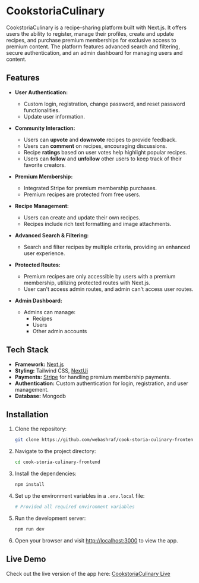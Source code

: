 # CookstoriaCulinary

CookstoriaCulinary is a recipe-sharing platform built with Next.js. It offers users the ability to register, manage their profiles, create and update recipes, and purchase premium memberships for exclusive access to premium content. The platform features advanced search and filtering, secure authentication, and an admin dashboard for managing users and content.

## Features

- **User Authentication:**

  - Custom login, registration, change password, and reset password functionalities.
  - Update user information.

- **Community Interaction:**

  - Users can **upvote** and **downvote** recipes to provide feedback.
  - Users can **comment** on recipes, encouraging discussions.
  - Recipe **ratings** based on user votes help highlight popular recipes.
  - Users can **follow** and **unfollow** other users to keep track of their favorite creators.

- **Premium Membership:**

  - Integrated Stripe for premium membership purchases.
  - Premium recipes are protected from free users.

- **Recipe Management:**

  - Users can create and update their own recipes.
  - Recipes include rich text formatting and image attachments.

- **Advanced Search & Filtering:**

  - Search and filter recipes by multiple criteria, providing an enhanced user experience.

- **Protected Routes:**

  - Premium recipes are only accessible by users with a premium membership, utilizing protected routes with Next.js.
  - User can't access admin routes, and admin can't access user routes.

- **Admin Dashboard:**
  - Admins can manage:
    - Recipes
    - Users
    - Other admin accounts

## Tech Stack

- **Framework:** [Next.js](https://nextjs.org/)
- **Styling:** Tailwind CSS, [NextUi](https://nextui.org/)
- **Payments:** [Stripe](https://stripe.com/) for handling premium membership payments.
- **Authentication:** Custom authentication for login, registration, and user management.
- **Database:** Mongodb

## Installation

1. Clone the repository:

   ```bash
   git clone https://github.com/webashraf/cook-storia-culinary-frontend
   ```

2. Navigate to the project directory:

   ```bash
   cd cook-storia-culinary-frontend
   ```

3. Install the dependencies:

   ```bash
   npm install
   ```

4. Set up the environment variables in a `.env.local` file:

   ```bash
   # Provided all required environment variables
   ```

5. Run the development server:

   ```bash
   npm run dev
   ```

6. Open your browser and visit [http://localhost:3000](http://localhost:3000) to view the app.

## Live Demo

Check out the live version of the app here: [CookstoriaCulinary Live](https://cook-storia-culinary-frontend.vercel.app/)
